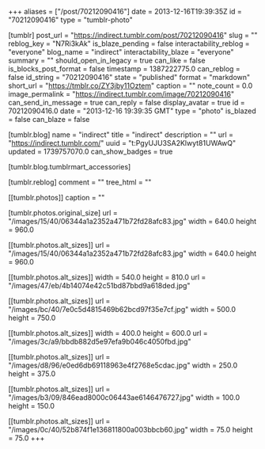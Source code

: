 +++
aliases = ["/post/70212090416"]
date = 2013-12-16T19:39:35Z
id = "70212090416"
type = "tumblr-photo"

[tumblr]
post_url = "https://indirect.tumblr.com/post/70212090416"
slug = ""
reblog_key = "N7Ri3kAk"
is_blaze_pending = false
interactability_reblog = "everyone"
blog_name = "indirect"
interactability_blaze = "everyone"
summary = ""
should_open_in_legacy = true
can_like = false
is_blocks_post_format = false
timestamp = 1387222775.0
can_reblog = false
id_string = "70212090416"
state = "published"
format = "markdown"
short_url = "https://tmblr.co/ZY3jby11Oztem"
caption = ""
note_count = 0.0
image_permalink = "https://indirect.tumblr.com/image/70212090416"
can_send_in_message = true
can_reply = false
display_avatar = true
id = 70212090416.0
date = "2013-12-16 19:39:35 GMT"
type = "photo"
is_blazed = false
can_blaze = false

[tumblr.blog]
name = "indirect"
title = "indirect"
description = ""
url = "https://indirect.tumblr.com/"
uuid = "t:PgyUJU3SA2Klwyt81UWAwQ"
updated = 1739757070.0
can_show_badges = true

[tumblr.blog.tumblrmart_accessories]

[tumblr.reblog]
comment = ""
tree_html = ""

[[tumblr.photos]]
caption = ""

[tumblr.photos.original_size]
url = "/images/15/40/06344a1a2352a471b72fd28afc83.jpg"
width = 640.0
height = 960.0

[[tumblr.photos.alt_sizes]]
url = "/images/15/40/06344a1a2352a471b72fd28afc83.jpg"
width = 640.0
height = 960.0

[[tumblr.photos.alt_sizes]]
width = 540.0
height = 810.0
url = "/images/47/eb/4b14074e42c51bd87bbd9a618ded.jpg"

[[tumblr.photos.alt_sizes]]
url = "/images/bc/40/7e0c5d4815469b62bcd97f35e7cf.jpg"
width = 500.0
height = 750.0

[[tumblr.photos.alt_sizes]]
width = 400.0
height = 600.0
url = "/images/3c/a9/bbdb882d5e97efa9b046c4050fbd.jpg"

[[tumblr.photos.alt_sizes]]
url = "/images/d8/96/e0ed6db69118963e4f2768e5cdac.jpg"
width = 250.0
height = 375.0

[[tumblr.photos.alt_sizes]]
url = "/images/b3/09/846ead8000c06443ae6146476727.jpg"
width = 100.0
height = 150.0

[[tumblr.photos.alt_sizes]]
url = "/images/0c/40/52b874f1e136811800a003bbcb60.jpg"
width = 75.0
height = 75.0
+++

